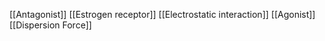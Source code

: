 [[Antagonist]]
[[Estrogen receptor]]
[[Electrostatic interaction]]
[[Agonist]]
[[Dispersion Force]]

